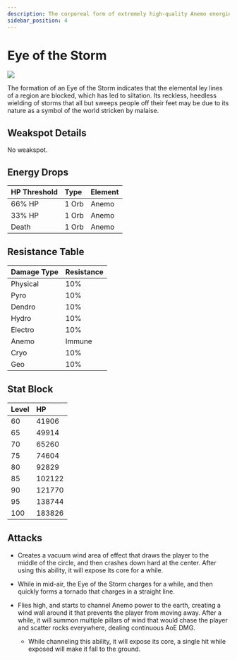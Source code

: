 ```yaml
---
description: The corporeal form of extremely high-quality Anemo energies.
sidebar_position: 4
---
```


# Eye of the Storm

![](/img/enemy/elemental/enemy_eye_of_the_storm.webp)

The formation of an Eye of the Storm indicates that the elemental ley lines of a region are blocked, which has led to siltation. Its reckless, heedless wielding of storms that all but sweeps people off their feet may be due to its nature as a symbol of the world stricken by malaise.

## Weakspot Details

No weakspot.

## Energy Drops

| HP Threshold | Type  | Element |
| :----------- | :---- | :------ |
| 66% HP       | 1 Orb | Anemo   |
| 33% HP       | 1 Orb | Anemo   |
| Death        | 1 Orb | Anemo   |

## Resistance Table

| Damage Type | Resistance |
| :---------- | :--------- |
| Physical    | 10%        |
| Pyro        | 10%        |
| Dendro      | 10%        |
| Hydro       | 10%        |
| Electro     | 10%        |
| Anemo       | Immune     |
| Cryo        | 10%        |
| Geo         | 10%        |

## Stat Block

| Level | HP     |
| :---- | :----- |
| 60    | 41906  |
| 65    | 49914  |
| 70    | 65260  |
| 75    | 74604  |
| 80    | 92829  |
| 85    | 102122 |
| 90    | 121770 |
| 95    | 138744 |
| 100   | 183826 |

## Attacks

* Creates a vacuum wind area of effect that draws the player to the middle of the circle, and then crashes down hard at the center. After using this ability, it will expose its core for a while.

* While in mid-air, the Eye of the Storm charges for a while, and then quickly forms a tornado that charges in a straight line.

* Flies high, and starts to channel Anemo power to the earth, creating a wind wall around it that prevents the player from moving away. After a while, it will summon multiple pillars of wind that would chase the player and scatter rocks everywhere, dealing continuous AoE DMG.

  * While channeling this ability, it will expose its core, a single hit while exposed will make it fall to the ground.
